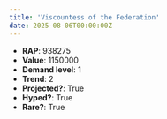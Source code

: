 ```yaml
---
title: 'Viscountess of the Federation'
date: 2025-08-06T00:00:00Z
---
```

- **RAP**: 938275
- **Value**: 1150000
- **Demand level**: 1
- **Trend**: 2
- **Projected?**: True
- **Hyped?**: True
- **Rare?**: True
